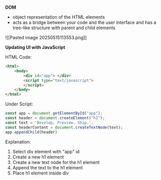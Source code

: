 
**DOM**
- object representation of the HTML elements
- acts as a bridge between your code and the user interface and has a tree-like structure with parent and child elements

![[Pasted image 20250515113553.png]]

**Updating UI with JavaScript**

HTML Code:
```html
<html>
	<body>
		<div id="app"> </div>
		<script type="text/javascript">
		</script>
	</body>
</html>
```


Under Script:
```js
const app = document.getElementById("app");
const header = document.createElement("h1");
const text = 'Develop. Preview. Ship.';
const headerContent = document.createTextNode(text);
app.appendChild(header)
```

Explanation:
1. Select div element with "app" id
2. Create a new h1 element
3. Create a new text node for the h1 element
4. Append the text to the h1 element
5. Place h1 element inside div